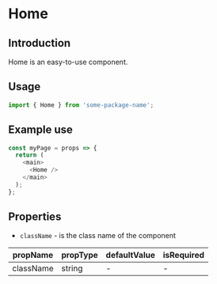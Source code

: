 # Home

<!-- STORY -->

## Introduction

Home is an easy-to-use component.

## Usage

```javascript
import { Home } from 'some-package-name';
```

## Example use

```javascript
const myPage = props => {
  return (
    <main>
      <Home />
    </main>
  );
};
```

## Properties

- `className` - is the class name of the component

| propName  | propType | defaultValue | isRequired |
| --------- | -------- | ------------ | ---------- |
| className | string   | -            | -          |
